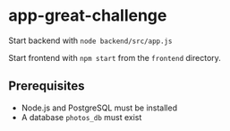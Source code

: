 # app-great-challenge

Start backend with `node backend/src/app.js`

Start frontend with `npm start` from the `frontend` directory.

## Prerequisites
- Node.js and PostgreSQL must be installed
- A database `photos_db` must exist